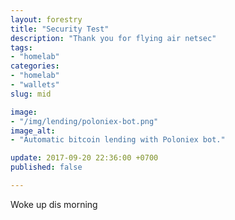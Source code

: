```yaml
---
layout: forestry
title: "Security Test"
description: "Thank you for flying air netsec"
tags:
- "homelab"
categories:
- "homelab"
- "wallets"
slug: mid

image:
- "/img/lending/poloniex-bot.png"
image_alt:
- "Automatic bitcoin lending with Poloniex bot."

update: 2017-09-20 22:36:00 +0700
published: false

---
```

Woke up dis morning

